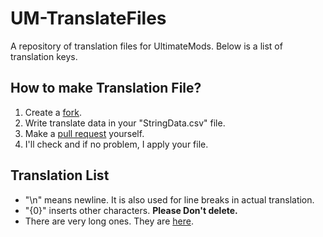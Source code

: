 # UM-TranslateFiles
A repository of translation files for UltimateMods.
Below is a list of translation keys.

## How to make Translation File?
1. Create a [fork](https://github.com/Dekokiyo/UM-TranslateFiles/fork).
2. Write translate data in your "StringData.csv" file.
3. Make a [pull request](https://github.com/Dekokiyo/UM-TranslateFiles/compare) yourself.
4. I'll check and if no problem, I apply your file.

## Translation List
- "\n" means newline. It is also used for line breaks in actual translation.
- "{0}" inserts other characters. **Please Don't delete.**
- There are very long ones. They are [here](LongTranslateList.md).